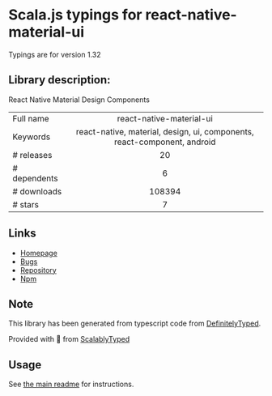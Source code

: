 
# Scala.js typings for react-native-material-ui

Typings are for version 1.32

## Library description:
React Native Material Design Components

|                    |                 |
| ------------------ | :-------------: |
| Full name          | react-native-material-ui |
| Keywords           | react-native, material, design, ui, components, react-component, android |
| # releases         | 20 |
| # dependents       | 6 |
| # downloads        | 108394 |
| # stars            | 7 |

## Links
- [Homepage](https://github.com/xotahal/react-native-material-ui)
- [Bugs](https://github.com/xotahal/react-native-material-ui/issues)
- [Repository](https://github.com/xotahal/react-native-material-ui)
- [Npm](https://www.npmjs.com/package/react-native-material-ui)
    


## Note
This library has been generated from typescript code from [DefinitelyTyped](https://definitelytyped.org).

Provided with :purple_heart: from [ScalablyTyped](https://github.com/oyvindberg/ScalablyTyped)

## Usage
See [the main readme](../../readme.md) for instructions.


